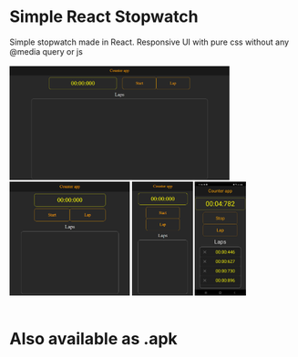 # Simple React Stopwatch
 
 <span>Simple stopwatch made in React. Responsive UI with pure css without any @media query or js</span>
 <br></br>
    <img src="https://github.com/NRicode/Simple-React-Stopwatch/blob/main/demo/big.png" width= "auto" height= "200px"></img>
    <img src="https://github.com/NRicode/Simple-React-Stopwatch/blob/main/demo/med.png" width= "auto" height= "200px"></img>
    <img src="https://github.com/NRicode/Simple-React-Stopwatch/blob/main/demo/small.png" width= "auto" height= "200px"></img>
    <img src="https://github.com/NRicode/Simple-React-Stopwatch/blob/main/demo/phone.jpg" width= "auto" height= "200px"></img>
<br></br>
# Also available as .apk
